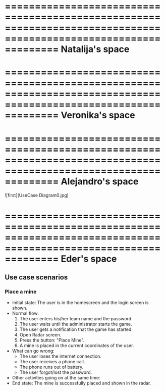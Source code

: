 =================================================================================================================
Natalija's space
=================================================================================================================
































































































=================================================================================================================
Veronika's space
=================================================================================================================

































































































=================================================================================================================
Alejandro's space
=================================================================================================================


![first](UseCase Diagram0.jpg)






























































































=================================================================================================================
Eder's space
=================================================================================================================
## Use case scenarios
### Place a mine
* Initial state: The user is in the homescreen and the login screen is shown.
* Normal flow:
  1. The user enters his/her team name and the password.
  2. The user waits until the administrator starts the game.
  3. The user gets a notification that the game has started.
  4. Open Radar screen.
  5. Press the button: "Place Mine".
  6. A mine is placed in the current coordinates of the user.
* What can go wrong: 
  + The user loses the internet connection.
  + The user receives a phone call.
  + The phone runs out of battery.
  + The user forgot/lost the password.
* Other activities going on at the same time:
* End state: The mine is successfully placed and shown in the radar.































































































